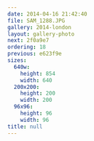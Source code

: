 ```yaml
---
date: 2014-04-16 21:42:40
file: SAM_1288.JPG
gallery: 2014-london
layout: gallery-photo
next: 2f0a9e7
ordering: 18
previous: e623f9e
sizes:
  640w:
    height: 854
    width: 640
  200x200:
    height: 200
    width: 200
  96x96:
    height: 96
    width: 96
title: null
---
```

